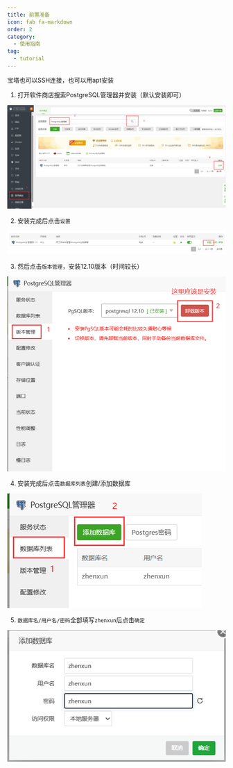 ```yaml
---
title: 前置准备
icon: fab fa-markdown
order: 2
category:
  - 使用指南
tag:
  - tutorial
---
```


宝塔也可以SSH连接，也可以用apt安装

1. 打开软件商店搜索PostgreSQL管理器并安装（默认安装即可）

![](../Img/宝塔/安装PostgreSQL管理器.png)

2. 安装完成后点击`设置`

![](../Img/宝塔/安装PostgreSQL.png)

3. 然后点击`版本管理`，安装12.10版本（时间较长）

![](../Img/宝塔/安装PostgreSQL2.png)

4. 安装完成后点击`数据库列表`创建/添加数据库

![](../Img/宝塔/创建PostgreSQL.png)

5. `数据库名/用户名/密码`全部填写`zhenxun`后点击`确定`

![](../Img/宝塔/创建PostgreSQL2.png)